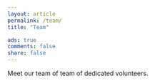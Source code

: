 ```yaml
---
layout: article
permalink: /team/
title: "Team"

ads: true
comments: false
share: false
---
```


Meet our team of team of dedicated volunteers.
